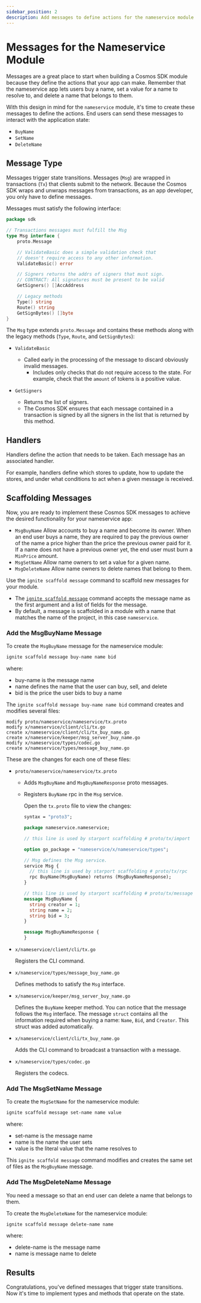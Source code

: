 ```yaml
---
sidebar_position: 2
description: Add messages to define actions for the nameservice module.
---
```


# Messages for the Nameservice Module

Messages are a great place to start when building a Cosmos SDK module because
they define the actions that your app can make. Remember that the nameservice
app lets users buy a name, set a value for a name to resolve to, and delete a
name that belongs to them.

With this design in mind for the `nameservice` module, it's time to create these
messages to define the actions. End users can send these messages to interact
with the application state:

- `BuyName`
- `SetName`
- `DeleteName`

## Message Type

Messages trigger state transitions. Messages (`Msg`) are wrapped in transactions
(`Tx`) that clients submit to the network. Because the Cosmos SDK wraps and
unwraps messages from transactions, as an app developer, you only have to define
messages.

Messages must satisfy the following interface:

```go
package sdk

// Transactions messages must fulfill the Msg
type Msg interface {
	proto.Message

	// ValidateBasic does a simple validation check that
	// doesn't require access to any other information.
	ValidateBasic() error

	// Signers returns the addrs of signers that must sign.
	// CONTRACT: All signatures must be present to be valid
	GetSigners() []AccAddress

	// Legacy methods
	Type() string
	Route() string
	GetSignBytes() []byte
}
```

The `Msg` type extends `proto.Message` and contains these methods along with the
legacy methods (`Type`, `Route`, and `GetSignBytes`):

- `ValidateBasic`

    - Called early in the processing of the message to discard obviously invalid
      messages.
        - Includes only checks that do not require access to the state. For
          example, check that the `amount` of tokens is a positive value.

- `GetSigners`

    - Returns the list of signers.
    - The Cosmos SDK ensures that each message contained in a transaction is
      signed by all the signers in the list that is returned by this method.

## Handlers

Handlers define the action that needs to be taken. Each message has an
associated handler.

For example, handlers define which stores to update, how to update the stores,
and under what conditions to act when a given message is received.

## Scaffolding Messages

Now, you are ready to implement these Cosmos SDK messages to achieve the desired
functionality for your nameservice app:

- `MsgBuyName` Allow accounts to buy a name and become its owner. When an end
  user buys a name, they are required to pay the previous owner of the name a
  price higher than the price the previous owner paid for it. If a name does not
  have a previous owner yet, the end user must burn a `MinPrice` amount.
- `MsgSetName` Allow name owners to set a value for a given name.
- `MsgDeleteName` Allow name owners to delete names that belong to them.

Use the `ignite scaffold message` command to scaffold new messages for your
module.

- The [`ignite scaffold
  message`](https://docs.ignite.com/#ignite-scaffold-message) command accepts
  the message name as the first argument and a list of fields for the message.
- By default, a message is scaffolded in a module with a name that matches the
  name of the project, in this case `nameservice`.

### Add the MsgBuyName Message

To create the `MsgBuyName` message for the nameservice module:

```bash
ignite scaffold message buy-name name bid
```

where:

- buy-name is the message name
- name defines the name that the user can buy, sell, and delete
- bid is the price the user bids to buy a name

The `ignite scaffold message buy-name name bid` command creates and modifies
several files:

```
modify proto/nameservice/nameservice/tx.proto
modify x/nameservice/client/cli/tx.go
create x/nameservice/client/cli/tx_buy_name.go
create x/nameservice/keeper/msg_server_buy_name.go
modify x/nameservice/types/codec.go
create x/nameservice/types/message_buy_name.go
```

These are the changes for each one of these files:

- `proto/nameservice/nameservice/tx.proto`
    - Adds `MsgBuyName` and `MsgBuyNameResponse` proto messages.
    - Registers `BuyName` rpc in the `Msg` service.

      Open the `tx.proto` file to view the changes:

      ```protobuf
      syntax = "proto3";
  
      package nameservice.nameservice;
  
      // this line is used by starport scaffolding # proto/tx/import
  
      option go_package = "nameservice/x/nameservice/types";
  
      // Msg defines the Msg service.
      service Msg {
        // this line is used by starport scaffolding # proto/tx/rpc
        rpc BuyName(MsgBuyName) returns (MsgBuyNameResponse);
      }
  
      // this line is used by starport scaffolding # proto/tx/message
      message MsgBuyName {
        string creator = 1;
        string name = 2;
        string bid = 3;
      }
  
      message MsgBuyNameResponse {
      }
      ```

- `x/nameservice/client/cli/tx.go`

  Registers the CLI command.

- `x/nameservice/types/message_buy_name.go`

  Defines methods to satisfy the `Msg` interface.

- `x/nameservice/keeper/msg_server_buy_name.go`

  Defines the `BuyName` keeper method. You can notice that the message follows
  the `Msg` interface. The message `struct` contains all the information
  required when buying a name: `Name`, `Bid`, and `Creator`. This struct was
  added automatically.

- `x/nameservice/client/cli/tx_buy_name.go`

  Adds the CLI command to broadcast a transaction with a message.

- `x/nameservice/types/codec.go`

  Registers the codecs.

### Add The MsgSetName Message

To create the `MsgSetName` for the nameservice module:

```bash
ignite scaffold message set-name name value
```

where:

- set-name is the message name
- name is the name the user sets
- value is the literal value that the name resolves to

This `ignite scaffold message` command modifies and creates the same set of
files as the `MsgBuyName` message.

### Add The MsgDeleteName Message

You need a message so that an end user can delete a name that belongs to them.

To create the `MsgDeleteName` for the nameservice module:

```bash
ignite scaffold message delete-name name
```

where:

- delete-name is the message name
- name is message name to delete

## Results

Congratulations, you've defined messages that trigger state transitions. Now
it's time to implement types and methods that operate on the state.

